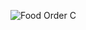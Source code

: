 ![Food Order C](https://github.com/akifacet/Console-App-Food-Order/assets/112588097/1f6eafb4-25d4-4af4-8ca1-85f1d6f744eb)
